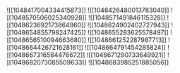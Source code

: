 ![[1048417004334415873]]
![[1048426480013783040]]
![[1048570506025340928]]
![[1048571491846115328]]
![[1048623692173864960]]
![[1048624902402727943]]
![[1048654855798247425]]
![[1048655283625578497]]
![[1048656510094663680]]
![[1048661252287987713]]
![[1048664426721628161]]
![[1048664791454285824]]
![[1048667316584476672]]
![[1048671290733649921]]
![[1048682073085509633]]
![[1048683985251885056]]
